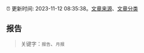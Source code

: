 :alarm_clock: 更新时间: 2023-11-12 08:35:38。[文章来源](/README.md)、[文章分类](/TAGS.md)

## 报告


> 关键字：`报告`、`月报`



